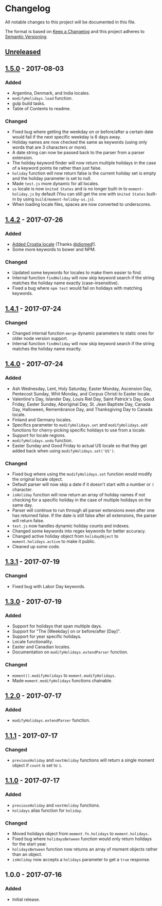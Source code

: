 # Changelog
All notable changes to this project will be documented in this file.

The format is based on [Keep a Changelog](http://keepachangelog.com/en/1.0.0/) and this project adheres to [Semantic Versioning](http://semver.org/spec/v2.0.0.html).

## [Unreleased]


## [1.5.0] - 2017-08-03
### Added
- Argentina, Denmark, and India locales.
- `modifyHolidays.load` function.
- gulp build tasks.
- Table of Contents to readme.

### Changed
- Fixed bug where getting the weekday on or before/after a certain date would fail if the next specific weekday is 6 days away.
- Holiday names are now checked the same as keywords (using only words that are 3 characters or more).
- A date string can now be passed back to the parser from a parser extension.
- The holiday keyword finder will now return multiple holidays in the case of a keyword points tie rather than just false.
- `holiday` function will now return false is the current holiday set is empty and the holiday parameter is set to null.
- Made `test.js` more dynamic for all locales.
- `us` locale is now `United States` and is no longer built-in to `moment-holiday.js` by default (You can still get the one with `United States` built-in by using `build/moment-holiday-us.js`).
- When loading locale files, spaces are now converted to underscores.


## [1.4.2] - 2017-07-26
### Added
- [Added Croatia locale](https://github.com/kodie/moment-holiday/pull/1) (Thanks [@diomed](https://github.com/diomed)!).
- Some more keywords to bower and NPM.

### Changed
- Updated some keywords for locales to make them easier to find.
- Internal function `findHoliday` will now skip keyword search if the string matches the holiday name exactly (case-insensitive).
- Fixed a bug where `npm test` would fail on holidays with matching keywords.


## [1.4.1] - 2017-07-24
### Changed
- Changed internal function `merge` dynamic parameters to static ones for older node version support.
- Internal function `findHoliday` will now skip keyword search if the string matches the holiday name exactly.


## [1.4.0] - 2017-07-24
### Added
- Ash Wednesday, Lent, Holy Saturday, Easter Monday, Ascension Day, Pentecost Sunday, Whit Monday, and Corpus Christi to Easter locale.
- Valentine's Day, Islander Day, Louis Riel Day, Saint Patrick's Day, Good Friday, Easter Sunday, Aboriginal Day, St. Jean Baptiste Day, Canada Day, Halloween, Remembrance Day, and Thanksgiving Day to Canada locale.
- Finland and Germany locales.
- Specifics parameter to `modifyHolidays.set` and `modifyHolidays.add` functions for cherry-picking specific holidays to use from a locale.
- Support for locale regions.
- `modifyHolidays.undo` function.
- Easter Sunday and Good Friday to actual US locale so that they get added back when using `modifyHolidays.set('US')`.

### Changed
- Fixed bug where using the `modifyHolidays.set` function would modify the original locale object.
- Default parser will now skip a date if it doesn't start with a number or `(` character.
- `isHoliday` function will now return an array of holiday names if not checking for a specific holiday in the case of multiple holidays on the same day.
- Parser will continue to run through all parser extensions even after one has returned false. If the date is still false after all extensions, the parser will return false.
- `test.js` now handles dynamic holiday counts and indexes.
- Changed some keywords into regex keywords for better accuracy.
- Changed active holiday object from `holidayObject` to `moment.holidays.active` to make it public.
- Cleaned up some code.


## [1.3.1] - 2017-07-19
### Changed
- Fixed bug with Labor Day keywords.


## [1.3.0] - 2017-07-19
### Added
- Support for holidays that span multiple days.
- Support for "The [Weekday] on or before/after [Day]".
- Support for year specific holidays.
- Locale functionality.
- Easter and Canadian locales.
- Documentation on `modifyHolidays.extendParser` function.

### Changed
- `moment().modifyHolidays` to `moment.modifyHolidays`.
- Made `moment.modifyHolidays` functions chainable.


## [1.2.0] - 2017-07-17
### Added
- `modifyHolidays.extendParser` function.


## [1.1.1] - 2017-07-17
### Changed
- `previousHoliday` and `nextHoliday` functions will return a single moment object if `count` is set to `1`.


## [1.1.0] - 2017-07-17
### Added
- `previousHoliday` and `nextHoliday` functions.
- `holidays` alias function for `holiday`.

### Changed
- Moved holidays object from `moment.fn.holidays` to `moment.holidays`.
- Fixed bug where `holidaysBetween` function would only return holidays for the start year.
- `holidaysBetween` function now returns an array of moment objects rather than an object.
- `isHoliday` now accepts a `holidays` parameter to get a `true` response.


## 1.0.0 - 2017-07-16
### Added
- Initial release.

[Unreleased]: https://github.com/kodie/moment-holiday/compare/v1.0.0...HEAD
[1.5.0]: https://github.com/kodie/moment-holiday/compare/v1.4.2...v1.5.0
[1.4.2]: https://github.com/kodie/moment-holiday/compare/v1.4.1...v1.4.2
[1.4.1]: https://github.com/kodie/moment-holiday/compare/v1.4.0...v1.4.1
[1.4.0]: https://github.com/kodie/moment-holiday/compare/v1.3.1...v1.4.0
[1.3.1]: https://github.com/kodie/moment-holiday/compare/v1.3.0...v1.3.1
[1.3.0]: https://github.com/kodie/moment-holiday/compare/v1.2.0...v1.3.0
[1.2.0]: https://github.com/kodie/moment-holiday/compare/v1.1.1...v1.2.0
[1.1.1]: https://github.com/kodie/moment-holiday/compare/v1.1.0...v1.1.1
[1.1.0]: https://github.com/kodie/moment-holiday/compare/v1.0.0...v1.1.0
